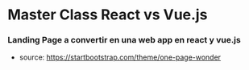 # Master Class React vs Vue.js

### Landing Page a convertir en una web app en react y vue.js

- source: https://startbootstrap.com/theme/one-page-wonder 
